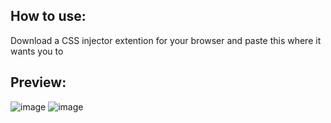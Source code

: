 ## How to use:

Download a CSS injector extention for your 
browser and paste this where it wants you to

## Preview:
![image](https://user-images.githubusercontent.com/61480399/149057409-e0f4c290-efe8-4054-b619-2df86b62a722.png)
![image](https://user-images.githubusercontent.com/61480399/149057598-db7bb997-df81-4805-a328-0d28a1198705.png)
